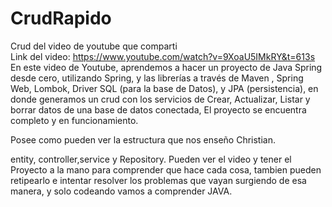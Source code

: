 # CrudRapido
Crud del video de youtube que comparti  
Link del video:
https://www.youtube.com/watch?v=9XoaU5IMkRY&t=613s
En este video de Youtube, aprendemos a hacer un proyecto de Java Spring desde cero, utilizando Spring, y las librerías a través de Maven , 
Spring Web, Lombok, Driver SQL (para la base de Datos), y JPA (persistencia), en donde generamos un crud con los servicios de 
Crear, Actualizar, Listar y borrar datos de una base de datos conectada, El proyecto se encuentra completo y en funcionamiento.

Posee como pueden ver la estructura que nos enseño Christian.

entity, controller,service y Repository.
Pueden ver el video y tener el Proyecto a la mano para comprender que hace cada cosa, tambien pueden retipearlo e intentar 
resolver los problemas que vayan surgiendo de esa manera, y solo codeando vamos a comprender JAVA.


